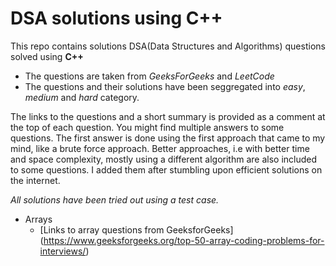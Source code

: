 # DSA solutions using C++

This repo contains solutions DSA(Data Structures and Algorithms) questions solved using **C++**

- The questions are taken from _GeeksForGeeks_ and _LeetCode_
- The questions and their solutions have been seggregated into _easy_, _medium_ and _hard_ category.

The links to the questions and a short summary is provided as a comment at the top of each question. You might find multiple answers to some questions. The first answer is done using the first approach that came to my mind, like a brute force approach. Better approaches, i.e with better time and space complexity, mostly using a different algorithm are also included to some questions. I added them after stumbling upon efficient solutions on the internet.

_All solutions have been tried out using a test case._

- Arrays
  - [Links to array questions from GeeksforGeeks] (https://www.geeksforgeeks.org/top-50-array-coding-problems-for-interviews/)
